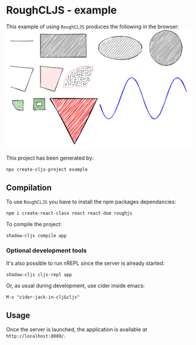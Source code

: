 # RoughCLJS - example

This example of using `RoughCLJS` produces the following in the browser:
![roughcljs-example](https://github.com/frozar/roughcljs/blob/master/example/example.svg "RoughCLJS example")

This project has been generated by:

```shell
npx create-cljs-project example
```

## Compilation

To use `RoughCLJS` you have to install the npm packages dependancies:
```shell
npm i create-react-class react react-dom roughjs
```

To compile the project:
```shell
shadow-cljs compile app
```

### Optional development tools

It's also possible to run nREPL since the server is already started:
```shell
shadow-cljs cljs-repl app
```

Or, as usual during development, use cider inside emacs:
```
M-x "cider-jack-in-clj&cljs"
```

## Usage

Once the server is launched, the application is available at
`http://localhost:8080/`.

